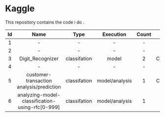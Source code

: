 # Kaggle

This repository contains the code i do .

|Id  |                      Name                                   |        Type         |    Execution   |Count|   situation     | Proplem    | Link   |
|:--:|:-----------------------------------------------------------:|:-------------------:|:--------------:|:---:|:---------------:|:----------:|:------:|
|1   |       -                                                     |    -                |       -        |    -|      -          |   -        |[link](-)|
|2   |       -                                                     |    -                |       -        |    -|      -          |   -        |[link](-)|
|3   |       Digit_Recognizer                                      |    classifation     |     model      |    2|  Competition    |-   ML-     |[link](https://github.com/youssefkhaled2019/Kaggle/tree/main/Digit_Recognizer)|
|4   |       -                                                     |    -                |       -        |    -|      -          |-           |[link](-)|
|5   |       customer-transaction analysis/prediction              |    classifation     | model/analysis |    1|  Competition    |    ML      |[link](https://github.com/youssefkhaled2019/Kaggle/tree/main/5-Santander%20Customer%20Transaction%20Prediction)|
|6   |      analyzing-model-classification-using-rfc[0-999]        |    classifation     | model/analysis |   1 |     kernel      |    ML      |[link](https://github.com/youssefkhaled2019/Kaggle/tree/main/6-Sloan%20Digital%20Sky%20Survey%20DR14)|







